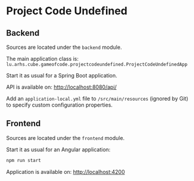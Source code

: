 # Project Code Undefined

## Backend

Sources are located under the `backend` module.

The main application class is:
`lu.arhs.cube.gameofcode.projectcodeundefined.ProjectCodeUndefinedApp`

Start it as usual for a Spring Boot application.

API is available on:
<http://localhost:8080/api/>

Add an `application-local.yml` file to `/src/main/resources` (ignored by Git) to specify custom configuration properties.

## Frontend

Sources are located under the `frontend` module.

Start it as usual for an Angular application:
```sh
npm run start
```

Application is available on:
<http://localhost:4200>